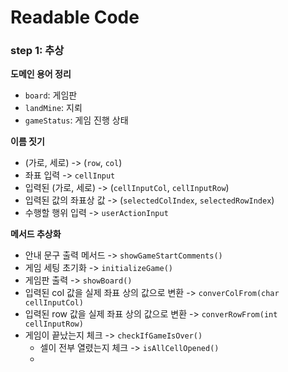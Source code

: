 # Readable Code

### step 1: 추상

**도메인 용어 정리**

- `board`: 게임판
- `landMine`: 지뢰
- `gameStatus`: 게임 진행 상태


**이름 짓기**

- (가로, 세로) -> (`row`, `col`)
- 좌표 입력 -> `cellInput`
- 입력된 (가로, 세로) -> (`cellInputCol`, `cellInputRow`)
- 입력된 값의 좌표상 값 -> (`selectedColIndex`, `selectedRowIndex`)
- 수행할 행위 입력 -> `userActionInput`


**메서드 추상화**

- 안내 문구 출력 메서드 -> `showGameStartComments()`
- 게임 세팅 초기화 -> `initializeGame()`
- 게임판 출력 -> `showBoard()`
- 입력된 col 값을 실제 좌표 상의 값으로 변환 -> `converColFrom(char cellInputCol)`
- 입력된 row 값을 실제 좌표 상의 값으로 변환 -> `converRowFrom(int cellInputRow)`
- 게임이 끝났는지 체크 -> `checkIfGameIsOver()`
  - 셀이 전부 열렸는지 체크 -> `isAllCellOpened()`
  -
